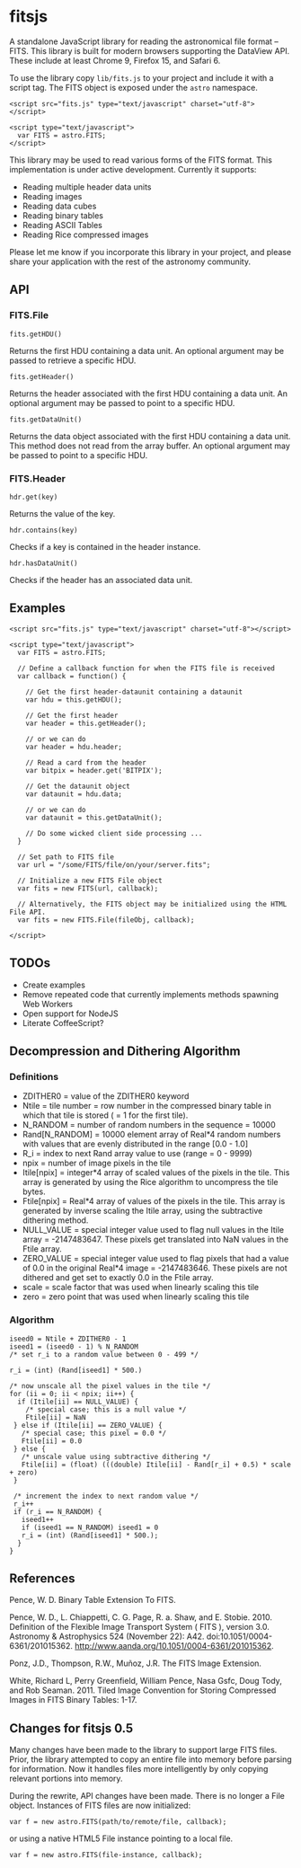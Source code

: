 # fitsjs

A standalone JavaScript library for reading the astronomical file format – FITS.  This library is built for modern browsers supporting the DataView API.  These include at least Chrome 9, Firefox 15, and Safari 6.

To use the library copy `lib/fits.js` to your project and include it with a script tag.  The FITS object is exposed under the `astro` namespace.

    <script src="fits.js" type="text/javascript" charset="utf-8">
    </script>
    
    <script type="text/javascript">
      var FITS = astro.FITS;
    </script>

This library may be used to read various forms of the FITS format.  This implementation is under active development.  Currently it supports:

* Reading multiple header data units
* Reading images
* Reading data cubes
* Reading binary tables
* Reading ASCII Tables
* Reading Rice compressed images

Please let me know if you incorporate this library in your project, and please share your application with the rest of the astronomy community.

## API

### FITS.File

    fits.getHDU()
Returns the first HDU containing a data unit.  An optional argument may be passed to retrieve 
a specific HDU.

    fits.getHeader()
Returns the header associated with the first HDU containing a data unit.  An optional argument
may be passed to point to a specific HDU.

    fits.getDataUnit()
Returns the data object associated with the first HDU containing a data unit.  This method does not read from the array buffer.
An optional argument may be passed to point to a specific HDU.

### FITS.Header

    hdr.get(key)
Returns the value of the key.

    hdr.contains(key)
Checks if a key is contained in the header instance.

    hdr.hasDataUnit()
Checks if the header has an associated data unit.


## Examples

    <script src="fits.js" type="text/javascript" charset="utf-8"></script>
    
    <script type="text/javascript">
      var FITS = astro.FITS;
      
      // Define a callback function for when the FITS file is received
      var callback = function() {
        
        // Get the first header-dataunit containing a dataunit
        var hdu = this.getHDU();
        
        // Get the first header
        var header = this.getHeader();
        
        // or we can do
        var header = hdu.header;
        
        // Read a card from the header
        var bitpix = header.get('BITPIX');
        
        // Get the dataunit object
        var dataunit = hdu.data;
        
        // or we can do
        var dataunit = this.getDataUnit();
        
        // Do some wicked client side processing ...
      }
      
      // Set path to FITS file
      var url = "/some/FITS/file/on/your/server.fits";
      
      // Initialize a new FITS File object
      var fits = new FITS(url, callback);
      
      // Alternatively, the FITS object may be initialized using the HTML File API.
      var fits = new FITS.File(fileObj, callback);
      
    </script>

## TODOs

  * Create examples
  * Remove repeated code that currently implements methods spawning Web Workers
  * Open support for NodeJS
  * Literate CoffeeScript?


## Decompression and Dithering Algorithm

### Definitions

  * ZDITHER0 = value of the ZDITHER0 keyword
  * Ntile = tile number = row number in the compressed binary table in which that tile is stored ( = 1 for the first tile).
  * N_RANDOM = number of random numbers in the sequence = 10000
  * Rand[N_RANDOM] = 10000 element array of Real*4 random numbers with values that are evenly distributed in the range [0.0 - 1.0]
  * R_i = index to next Rand array value to use (range = 0 - 9999)
  * npix = number of image pixels in the tile
  * Itile[npix] = integer*4 array of scaled values of the pixels in the tile. This array is generated by using the Rice algorithm to uncompress the tile bytes.
  * Ftile[npix] = Real*4 array of values of the pixels in the tile. This array is generated by inverse scaling the Itile array, using the subtractive dithering method.
  * NULL_VALUE = special integer value used to flag null values in the Itile array = -2147483647.  These pixels get translated into NaN values in the Ftile array.
  * ZERO_VALUE = special integer value used to flag pixels that had a value of 0.0 in the original Real*4 image = -2147483646. These pixels are not dithered and get set to exactly 0.0 in the Ftile array.
  * scale = scale factor that was used when linearly scaling this tile
  * zero  = zero point that was used when linearly scaling this tile

### Algorithm

    iseed0 = Ntile + ZDITHER0 - 1
    iseed1 = (iseed0 - 1) % N_RANDOM
    /* set r_i to a random value between 0 - 499 */
    
    r_i = (int) (Rand[iseed1] * 500.)

    /* now unscale all the pixel values in the tile */
    for (ii = 0; ii < npix; ii++) {
      if (Itile[ii] == NULL_VALUE) {
        /* special case; this is a null value */
        Ftile[ii] = NaN
     } else if (Itile[ii] == ZERO_VALUE) {
       /* special case; this pixel = 0.0 */
       Ftile[ii] = 0.0
     } else {
       /* unscale value using subtractive dithering */
       Ftile[ii] = (float) (((double) Itile[ii] - Rand[r_i] + 0.5) * scale + zero)
     }

     /* increment the index to next random value */
     r_i++
     if (r_i == N_RANDOM) {
       iseed1++
       if (iseed1 == N_RANDOM) iseed1 = 0
       r_i = (int) (Rand[iseed1] * 500.);
      }
    }


## References

Pence, W. D. Binary Table Extension To FITS.

Pence, W. D., L. Chiappetti, C. G. Page, R. a. Shaw, and E. Stobie. 2010. Definition of the Flexible Image Transport System ( FITS ), version 3.0. Astronomy & Astrophysics 524 (November 22): A42. doi:10.1051/0004-6361/201015362. http://www.aanda.org/10.1051/0004-6361/201015362.

Ponz, J.D., Thompson, R.W., Muñoz, J.R. The FITS Image Extension.

White, Richard L, Perry Greenfield, William Pence, Nasa Gsfc, Doug Tody, and Rob Seaman. 2011. Tiled Image Convention for Storing Compressed Images in FITS Binary Tables: 1-17.


## Changes for fitsjs 0.5

Many changes have been made to the library to support large FITS files.  Prior, the library attempted to copy an entire file into memory before parsing for information.  Now it handles files more intelligently by only copying relevant portions into memory.

During the rewrite, API changes have been made.  There is no longer a File object.  Instances of FITS files are now initialized:

    var f = new astro.FITS(path/to/remote/file, callback);

or using a native HTML5 File instance pointing to a local file.

    var f = new astro.FITS(file-instance, callback);